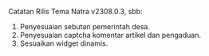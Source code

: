 Catatan Rilis Tema Natra v2308.0.3, sbb:

1. Penyesuaian sebutan pemerintah desa.
2. Penyesuaian captcha komentar artikel dan pengaduan.
3. Sesuaikan widget dinamis.